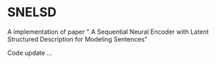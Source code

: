 # SNELSD
A implementation of paper " A Sequential Neural Encoder with Latent Structured Description for Modeling Sentences"

Code update ...
